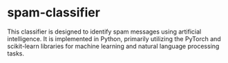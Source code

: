 # spam-classifier
This classifier is designed to identify spam messages using artificial intelligence. It is implemented in Python, primarily utilizing the PyTorch and scikit-learn libraries for machine learning and natural language processing tasks.

